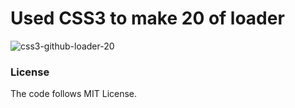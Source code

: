 # Used CSS3 to make 20 of loader


![css3-github-loader-20](http://i.imgur.com/W4h3JUr.gif)


### License
The code follows MIT License.